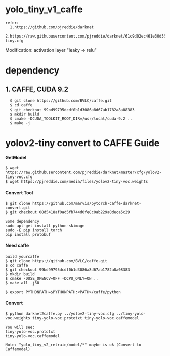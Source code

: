 # yolo_tiny_v1_caffe
~~~
refer:
  1.https://github.com/pjreddie/darknet
  2.https://raw.githubusercontent.com/pjreddie/darknet/61c9d02ec461e30d55762ec7669d6a1d3c356fb2/cfg/yolov1-tiny.cfg
~~~
  Modification: activation layer "leaky -> relu"

# dependency

## 1. CAFFE, CUDA 9.2
~~~
  $ git clone https://github.com/BVLC/caffe.git
  $ cd caffe
  $ git checkout 99bd99795dcdf0b1d3086a8d67ab1782a8a08383
  $ mkdir build
  $ cmake -DCUDA_TOOLKIT_ROOT_DIR=/usr/local/cuda-9.2 ..
  $ make -j
~~~

# yolov2-tiny convert to CAFFE Guide

#### GetModel
	
	$ wget https://raw.githubusercontent.com/pjreddie/darknet/master/cfg/yolov2-tiny-voc.cfg
	$ wget https://pjreddie.com/media/files/yolov2-tiny-voc.weights 

#### Convert Tool

	$ git clone https://github.com/marvis/pytorch-caffe-darknet-convert.git
	$ git checkout 08d5418af0ad5fb744d0fe8c0ab229a0deca5c29
	
	Some dependency
	sudo apt-get install python-skimage
	sudo -E pip install torch
	pip install protobuf

#### Need caffe

	build yourcaffe 
  	$ git clone https://github.com/BVLC/caffe.git
  	$ cd caffe
  	$ git checkout 99bd99795dcdf0b1d3086a8d67ab1782a8a08383
  	$ mkdir build
  	$ cmake -DUSE_OPENCV=OFF -DCPU_ONLY=ON ..
  	$ make all -j30

	$ export PYTHONPATH=$PYTHONPATH:<PATH>/caffe/python

#### Convert

	$ python darknet2caffe.py ../yolov2-tiny-voc.cfg ../tiny-yolo-voc.weights tiny-yolo-voc.prototxt tiny-yolo-voc.caffemodel

	You will see:
	tiny-yolo-voc.prototxt
	tiny-yolo-voc.caffemodel

	Note: "yolo_tiny_v2_retrain/model/*" maybe is ok (Convert to Caffemodel)

